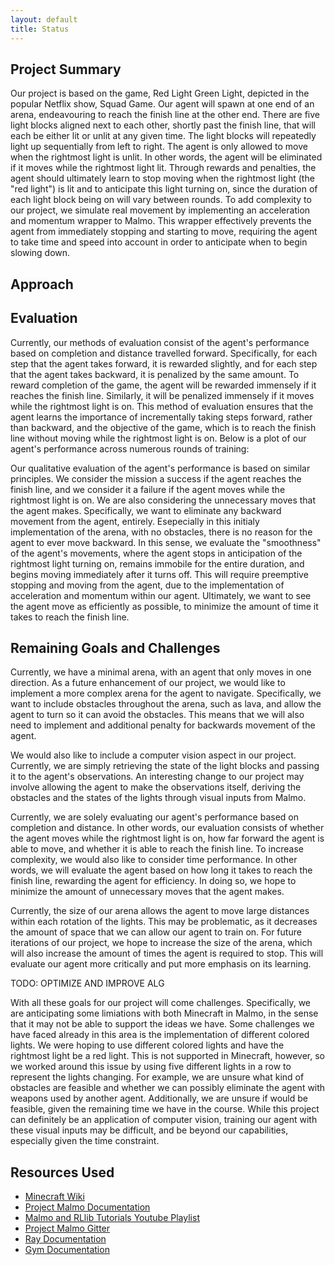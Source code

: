 ```yaml
---
layout: default
title: Status
---
```


## Project Summary

Our project is based on the game, Red Light Green Light, depicted in the popular Netflix show, Squad Game. Our agent will spawn at one end of an arena, endeavouring to reach the finish line at the other end. There are five light blocks aligned next to each other, shortly past the finish line, that will each be either lit or unlit at any given time. The light blocks will repeatedly light up sequentially from left to right. The agent is only allowed to move when the rightmost light is unlit. In other words, the agent will be eliminated if it moves while the rightmost light lit. Through rewards and penalties, the agent should ultimately learn to stop moving when the rightmost light (the "red light") is lit and to anticipate this light turning on, since the duration of each light block being on will vary between rounds. To add complexity to our project, we simulate real movement by implementing an acceleration and momentum wrapper to Malmo. This wrapper effectively prevents the agent from immediately stopping and starting to move, requiring the agent to take time and speed into account in order to anticipate when to begin slowing down.

## Approach


## Evaluation

Currently, our methods of evaluation consist of the agent's performance based on completion and distance travelled forward. Specifically, for each step that the agent takes forward, it is rewarded slightly, and for each step that the agent takes backward, it is penalized by the same amount. To reward completion of the game, the agent will be rewarded immensely if it reaches the finish line. Similarly, it will be penalized immensely if it moves while the rightmost light is on. This method of evaluation ensures that the agent learns the importance of incrementally taking steps forward, rather than backward, and the objective of the game, which is to reach the finish line without moving while the rightmost light is on. Below is a plot of our agent's performance across numerous rounds of training:

Our qualitative evaluation of the agent's performance is based on similar principles. We consider the mission a success if the agent reaches the finish line, and we consider it a failure if the agent moves while the rightmost light is on. We are also considering the unnecessary moves that the agent makes. Specifically, we want to eliminate any backward movement from the agent, entirely. Esepecially in this initialy implementation of the arena, with no obstacles, there is no reason for the agent to ever move backward. In this sense, we evaluate the "smoothness" of the agent's movements, where the agent stops in anticipation of the rightmost light turning on, remains immobile for the entire duration, and begins moving immediately after it turns off. This will require preemptive stopping and moving from the agent, due to the implementation of acceleration and momentum within our agent. Ultimately, we want to see the agent move as efficiently as possible, to minimize the amount of time it takes to reach the finish line.


## Remaining Goals and Challenges

Currently, we have a minimal arena, with an agent that only moves in one direction. As a future enhancement of our project, we would like to implement a more complex arena for the agent to navigate. Specifically, we want to include obstacles throughout the arena, such as lava, and allow the agent to turn so it can avoid the obstacles. This means that we will also need to implement and additional penalty for backwards movement of the agent. 

We would also like to include a computer vision aspect in our project. Currently, we are simply retrieving the state of the light blocks and passing it to the agent's observations. An interesting change to our project may involve allowing the agent to make the observations itself, deriving the obstacles and the states of the lights through visual inputs from Malmo. 

Currently, we are solely evaluating our agent's performance based on completion and distance. In other words, our evaluation consists of whether the agent moves while the rightmost light is on, how far forward the agent is able to move, and whether it is able to reach the finish line. To increase complexity, we would also like to consider time performance. In other words, we will evaluate the agent based on how long it takes to reach the finish line, rewarding the agent for efficiency. In doing so, we hope to minimize the amount of unnecessary moves that the agent makes.

Currently, the size of our arena allows the agent to move large distances within each rotation of the lights. This may be problematic, as it decreases the amount of space that we can allow our agent to train on. For future iterations of our project, we hope to increase the size of the arena, which will also increase the amount of times the agent is required to stop. This will evaluate our agent more critically and put more emphasis on its learning.

TODO: OPTIMIZE AND IMPROVE ALG

With all these goals for our project will come challenges. Specifically, we are anticipating some limiations with both Minecraft in Malmo, in the sense that it may not be able to support the ideas we have. Some challenges we have faced already in this area is the implementation of different colored lights. We were hoping to use different colored lights and have the rightmost light be a red light. This is not supported in Minecraft, however, so we worked around this issue by using five different lights in a row to represent the lights changing. For example, we are unsure what kind of obstacles are feasible and whether we can possibly eliminate the agent with weapons used by another agent. Additionally, we are unsure if would be feasible, given the remaining time we have in the course. While this project can definitely be an application of computer vision, training our agent with these visual inputs may be difficult, and be beyond our capabilities, especially given the time constraint.


## Resources Used 

- [Minecraft Wiki](https://minecraft.fandom.com/wiki/Minecraft_Wiki)
- [Project Malmo Documentation](https://microsoft.github.io/malmo/0.30.0/Documentation/index.html)
- [Malmo and RLlib Tutorials Youtube Playlist](https://www.youtube.com/playlist?list=PLa9uQbheNAMn7QuE-OnXBGWfRyVGiJSpU)
- [Project Malmo Gitter](https://gitter.im/Microsoft/malmo)
- [Ray Documentation](https://docs.ray.io/en/latest/rllib.html)
- [Gym Documentation](http://gym.openai.com/docs/)